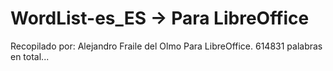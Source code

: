 # WordList-es_ES -> Para LibreOffice
Recopilado por: Alejandro Fraile del Olmo
Para LibreOffice.
614831 palabras en total...